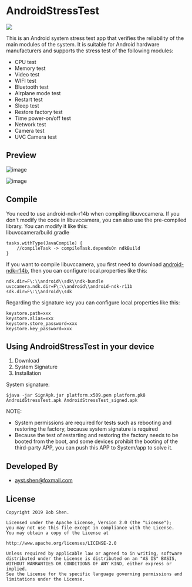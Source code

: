 # AndroidStressTest

[![](https://img.shields.io/badge/downloads-apk-brightgreen.svg)](https://www.pgyer.com/oyhn)

This is an Android system stress test app that verifies the reliability of the main modules of the system. It is suitable for Android hardware manufacturers and supports the stress test of the following modules:

* CPU test
* Memory test
* Video test
* WIFI test
* Bluetooth test
* Airplane mode test
* Restart test
* Sleep test
* Restore factory test
* Time power-on/off test
* Network test
* Camera test
* UVC Camera test

## Preview
![image](screenshots/preview.png)

![image](screenshots/record.gif)

## Compile
You need to use android-ndk-r14b when compiling libuvccamera. If you don't modify the code in libuvccamera, you can also use the pre-compiled library. You can modify it like this:  
libuvccamera/build.gradle
```
tasks.withType(JavaCompile) {
	//compileTask -> compileTask.dependsOn ndkBuild
}
```

If you want to compile libuvccamera, you first need to download [android-ndk-r14b](https://dl.google.com/android/repository/android-ndk-r14b-windows-x86.zip?utm_source=androiddevtools&utm_medium=website), then you can configure local.properties like this:
```
ndk.dir=F\:\\android\\sdk\\ndk-bundle
uvccamera.ndk.dir=F\:\\android\\android-ndk-r11b
sdk.dir=F\:\\android\\sdk
```

Regarding the signature key you can configure local.properties like this:
```
keystore.path=xxx
keystore.alias=xxx
keystore.store_password=xxx
keystore.key_password=xxx
```




## Using AndroidStressTest in your device
1. Download
2. System Signature
3. Installation

System signature:

	$java -jar SignApk.jar platform.x509.pem platform.pk8 AndroidStressTest.apk AndroidStressTest_signed.apk

NOTE:
* System permissions are required for tests such as rebooting and restoring the factory, because system signature is required
* Because the test of restarting and restoring the factory needs to be booted from the boot, and some devices prohibit the booting of the third-party APP, you can push this APP to System/app to solve it.

## Developed By
* ayst.shen@foxmail.com

## License
	Copyright 2019 Bob Shen.

	Licensed under the Apache License, Version 2.0 (the "License");
	you may not use this file except in compliance with the License.
	You may obtain a copy of the License at

	http://www.apache.org/licenses/LICENSE-2.0

	Unless required by applicable law or agreed to in writing, software
	distributed under the License is distributed on an "AS IS" BASIS,
	WITHOUT WARRANTIES OR CONDITIONS OF ANY KIND, either express or implied.
	See the License for the specific language governing permissions and
	limitations under the License.
